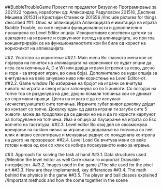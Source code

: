 ##BubbleTroubleGame
Проект по предметот Визуелно Програмирање за 2021/22 година, изработен од: Александар Радуловски 201518, Деспина Мишева 201531 и Кристијан Стамески 201556
//Include pictures for things described
##1. Опис на апликацијата
Апликацијата е имитација на играта Bubble Trouble, со сите нејзини функционалности и дополнително проширена со Level Editor опција. Искористивме сопствени цртежи за аватарите на играчите и севкупниот изглед на апликацијата, но при тоа концентрирајќи се на функционалностите кои би биле од корист на корисникот на апликацијата. 

##2. Упатство за користење
##2.1. Main menu
Во главното мени кое се појавува на почеток на апликацијата на корисникот се нудат опции да игра сам (копчиња A, D и W) или двајца играчи (стрелки за лево, десно и горе - за вториот играч, во сина боја). Дополнително се нуди опција за вчитување на веќе зачувано ниво или користење на Level Еditor-от.
##2.2. Game window
По избирање на бројот на играчи се вчитува нивото на играта и секој играч започнува со по 5 животи. Со погодок на топче тоа се разделува на две, двојно помали топчиња кои се движат во спротивни правци. Целта на играта е да се испукаат (исчистат,уништат) сите топчиња. Играчите губат живот доколку дојдат во контакт со топче. Доколку еден од двата играчи ги загуби сите 5 животи, може да продолжи да се движи но не и да го користи харпунот за погодување на топчиња. Има и опција за паузирање на играта со Esc копчето на тастатура.
##2.3. Level editor
Во овој дел се овозможува креирање на custom нивоа за играње со додавање на топчиња со лев клик и нивно селектирање и менување радиус со понудената контрола на дното на прозорецот.
##2.4. Level Load
Се вчитува мени со веќе готови нивоа од кои со клик се избира посакуваното ниво за играње.

##3. Approach for solving the task at hand
##3.1. Data structures used //Mention the level editor as well
Сите класи го користат Drawable интерфејсот.
##3.2. Images used in the game //The site used for the pixel art
##3.3. How are they implemented, key differences 
##3.4. The math behind the physics in the game
##3.5. The player and ball classes explained //Important methods and how the come together in the scene
